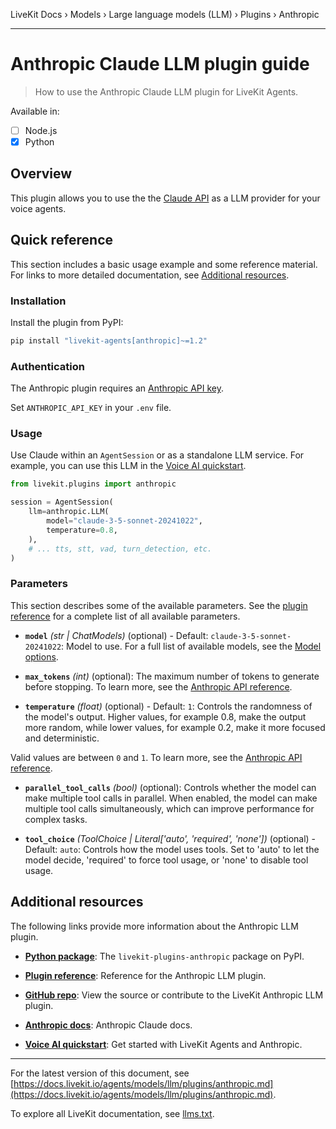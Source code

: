 LiveKit Docs › Models › Large language models (LLM) › Plugins › Anthropic

---

# Anthropic Claude LLM plugin guide

> How to use the Anthropic Claude LLM plugin for LiveKit Agents.

Available in:
- [ ] Node.js
- [x] Python

## Overview

This plugin allows you to use the the [Claude API](https://claude.com/platform/api) as a LLM provider for your voice agents.

## Quick reference

This section includes a basic usage example and some reference material. For links to more detailed documentation, see [Additional resources](#additional-resources).

### Installation

Install the plugin from PyPI:

```bash
pip install "livekit-agents[anthropic]~=1.2"

```

### Authentication

The Anthropic plugin requires an [Anthropic API key](https://console.anthropic.com/account/keys).

Set `ANTHROPIC_API_KEY` in your `.env` file.

### Usage

Use Claude within an `AgentSession` or as a standalone LLM service. For example, you can use this LLM in the [Voice AI quickstart](https://docs.livekit.io/agents/start/voice-ai.md).

```python
from livekit.plugins import anthropic

session = AgentSession(
    llm=anthropic.LLM(
        model="claude-3-5-sonnet-20241022",
        temperature=0.8,
    ),
    # ... tts, stt, vad, turn_detection, etc.
)

```

### Parameters

This section describes some of the available parameters. See the [plugin reference](https://docs.livekit.io/reference/python/v1/livekit/plugins/anthropic/index.html.md#livekit.plugins.anthropic.LLM) for a complete list of all available parameters.

- **`model`** _(str | ChatModels)_ (optional) - Default: `claude-3-5-sonnet-20241022`: Model to use. For a full list of available models, see the [Model options](https://docs.anthropic.com/en/docs/intro-to-claude#model-options).

- **`max_tokens`** _(int)_ (optional): The maximum number of tokens to generate before stopping. To learn more, see the [Anthropic API reference](https://docs.anthropic.com/en/api/messages#body-max-tokens).

- **`temperature`** _(float)_ (optional) - Default: `1`: Controls the randomness of the model's output. Higher values, for example 0.8, make the output more random, while lower values, for example 0.2, make it more focused and deterministic.

Valid values are between `0` and `1`. To learn more, see the [Anthropic API reference](https://docs.anthropic.com/en/api/messages#body-temperature).

- **`parallel_tool_calls`** _(bool)_ (optional): Controls whether the model can make multiple tool calls in parallel. When enabled, the model can make multiple tool calls simultaneously, which can improve performance for complex tasks.

- **`tool_choice`** _(ToolChoice | Literal['auto', 'required', 'none'])_ (optional) - Default: `auto`: Controls how the model uses tools. Set to 'auto' to let the model decide, 'required' to force tool usage, or 'none' to disable tool usage.

## Additional resources

The following links provide more information about the Anthropic LLM plugin.

- **[Python package](https://pypi.org/project/livekit-plugins-anthropic/)**: The `livekit-plugins-anthropic` package on PyPI.

- **[Plugin reference](https://docs.livekit.io/reference/python/v1/livekit/plugins/anthropic/index.html.md#livekit.plugins.anthropic.LLM)**: Reference for the Anthropic LLM plugin.

- **[GitHub repo](https://github.com/livekit/agents/tree/main/livekit-plugins/livekit-plugins-anthropic)**: View the source or contribute to the LiveKit Anthropic LLM plugin.

- **[Anthropic docs](https://docs.anthropic.com/en/docs/intro-to-claude)**: Anthropic Claude docs.

- **[Voice AI quickstart](https://docs.livekit.io/agents/start/voice-ai.md)**: Get started with LiveKit Agents and Anthropic.

---


For the latest version of this document, see [https://docs.livekit.io/agents/models/llm/plugins/anthropic.md](https://docs.livekit.io/agents/models/llm/plugins/anthropic.md).

To explore all LiveKit documentation, see [llms.txt](https://docs.livekit.io/llms.txt).